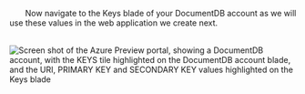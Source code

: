        Now navigate to the Keys blade of your DocumentDB account as we will use these values in the web application we create next.

       ![Screen shot of the Azure Preview portal, showing a DocumentDB account, with the <!-- deleted by customization Keys button --><!-- keep by customization: begin --> KEYS tile <!-- keep by customization: end --> highlighted on the DocumentDB account blade, and the URI, PRIMARY KEY and SECONDARY KEY values highlighted on the Keys blade](./media/documentdb-keys/keys.png)
